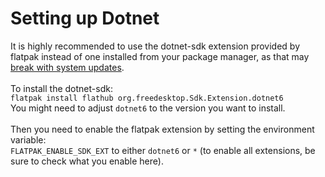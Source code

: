 # Setting up Dotnet

It is highly recommended to use the dotnet-sdk extension provided by flatpak instead of one installed from your package manager, as that may [break with system updates](https://github.com/flathub/com.jetbrains.Rider/issues/43).
<br>
<br>
To install the dotnet-sdk: 
<br>
`flatpak install flathub org.freedesktop.Sdk.Extension.dotnet6`
<br>
You might need to adjust `dotnet6` to the version you want to install.
<br>
<br>
Then you need to enable the flatpak extension by setting the environment variable:
<br>
`FLATPAK_ENABLE_SDK_EXT` to either `dotnet6` or `*` (to enable all extensions, be sure to check what you enable here).


